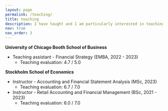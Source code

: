 ```yaml
---
layout: page
permalink: /teaching/
title: teaching
description: I have taught and I am particularly interested in teaching Corporate Finance and Strategy and Financial Accounting courses.
nav: true
nav_order: 3
---
```


**University of Chicago Booth School of Business**
* Teaching assistant - Financial Strategy (EMBA, 2022 - 2023)
  * Teaching evaluation: 4.7 / 5.0

**Stockholm School of Economics**
* Instructor - Accounting and Financial Statement Analysis (MSc, 2023)
  * Teaching evaluation: 6.7 / 7.0
* Instructor - Retail Accounting and Financial Management (BSc, 2021 - 2023)
  * Teaching evaluation: 6.0 / 7.0







